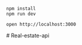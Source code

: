```
npm install
npm run dev
```

```
open http://localhost:3000
```
#   R e a l - e s t a t e - a p i  
 